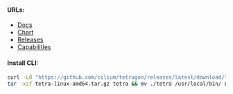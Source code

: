 #### URLs:
- [Docs](https://tetragon.cilium.io/docs/)
- [Chart](https://tetragon.cilium.io/docs/reference/helm-chart/)
- [Releases](https://github.com/cilium/tetragon/releases)
- [Capabilities](https://tetragon.cilium.io/docs/reference/grpc-api/)

#### Install CLI:
```bash
curl -LO "https://github.com/cilium/tetragon/releases/latest/download/tetra-linux-amd64.tar.gz" && \
tar -xzf tetra-linux-amd64.tar.gz tetra && mv ./tetra /usr/local/bin/ && rm -f tetra-linux-amd64.tar.gz
```
